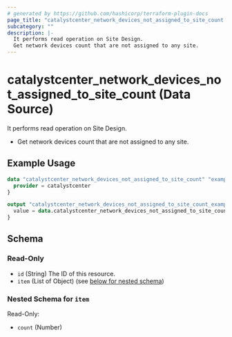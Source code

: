 ```yaml
---
# generated by https://github.com/hashicorp/terraform-plugin-docs
page_title: "catalystcenter_network_devices_not_assigned_to_site_count Data Source - terraform-provider-catalystcenter"
subcategory: ""
description: |-
  It performs read operation on Site Design.
  Get network devices count that are not assigned to any site.
---
```


# catalystcenter_network_devices_not_assigned_to_site_count (Data Source)

It performs read operation on Site Design.

- Get network devices count that are not assigned to any site.

## Example Usage

```terraform
data "catalystcenter_network_devices_not_assigned_to_site_count" "example" {
  provider = catalystcenter
}

output "catalystcenter_network_devices_not_assigned_to_site_count_example" {
  value = data.catalystcenter_network_devices_not_assigned_to_site_count.example.item
}
```

<!-- schema generated by tfplugindocs -->
## Schema

### Read-Only

- `id` (String) The ID of this resource.
- `item` (List of Object) (see [below for nested schema](#nestedatt--item))

<a id="nestedatt--item"></a>
### Nested Schema for `item`

Read-Only:

- `count` (Number)
